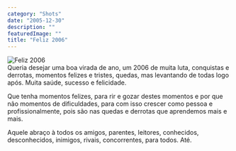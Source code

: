 ```yaml
---
category: "Shots"
date: "2005-12-30"
description: ""
featuredImage: ""
title: "Feliz 2006"
---
```


![Feliz 2006](http://www.brunodulcetti.com/imgs/feliz2006.jpg "Feliz 2006 para todos!")  
Queria desejar uma boa virada de ano, um 2006 de muita luta, conquistas e derrotas, momentos felizes e tristes, quedas, mas levantando de todas logo após. Muita saúde, sucesso e felicidade.

Que tenha momentos felizes, para rir e gozar destes momentos e por que não momentos de dificuldades, para com isso crescer como pessoa e profissionalmente, pois são nas quedas e derrotas que aprendemos mais e mais.

Aquele abraço à todos os amigos, parentes, leitores, conhecidos, desconhecidos, inimigos, rivais, concorrentes, para todos. Até.
